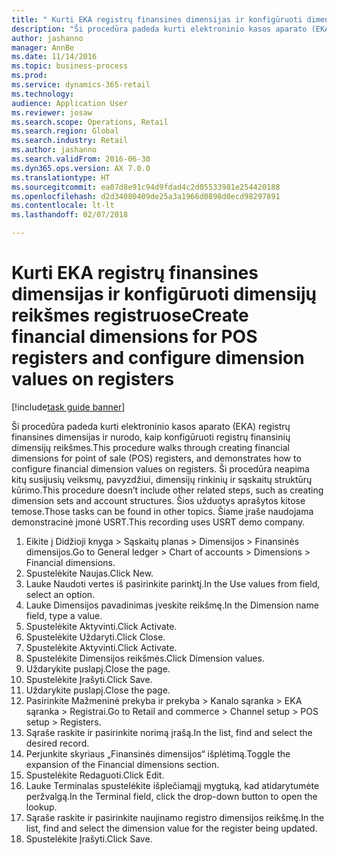 ```yaml
--- 
title: " Kurti EKA registrų finansines dimensijas ir konfigūruoti dimensijų reikšmes registruose"
description: "Ši procedūra padeda kurti elektroninio kasos aparato (EKA) registrų finansines dimensijas ir nurodo, kaip konfigūruoti registrų finansinių dimensijų reikšmes."
author: jashanno
manager: AnnBe
ms.date: 11/14/2016
ms.topic: business-process
ms.prod: 
ms.service: dynamics-365-retail
ms.technology: 
audience: Application User
ms.reviewer: josaw
ms.search.scope: Operations, Retail
ms.search.region: Global
ms.search.industry: Retail
ms.author: jashanno
ms.search.validFrom: 2016-06-30
ms.dyn365.ops.version: AX 7.0.0
ms.translationtype: HT
ms.sourcegitcommit: ea07d8e91c94d9fdad4c2d05533981e254420188
ms.openlocfilehash: d2d34080409de25a3a1966d0898d0ecd98297891
ms.contentlocale: lt-lt
ms.lasthandoff: 02/07/2018

---
```

# <a name="create-financial-dimensions-for-pos-registers-and-configure-dimension-values-on-registers"></a><span data-ttu-id="8bbe4-103"> Kurti EKA registrų finansines dimensijas ir konfigūruoti dimensijų reikšmes registruose</span><span class="sxs-lookup"><span data-stu-id="8bbe4-103">Create financial dimensions for POS registers and configure dimension values on registers</span></span>

[!include[task guide banner](../includes/task-guide-banner.md)]

<span data-ttu-id="8bbe4-104">Ši procedūra padeda kurti elektroninio kasos aparato (EKA) registrų finansines dimensijas ir nurodo, kaip konfigūruoti registrų finansinių dimensijų reikšmes.</span><span class="sxs-lookup"><span data-stu-id="8bbe4-104">This procedure walks through creating financial dimensions for point of sale (POS) registers, and demonstrates how to configure financial dimension values on registers.</span></span> <span data-ttu-id="8bbe4-105">Ši procedūra neapima kitų susijusių veiksmų, pavyzdžiui, dimensijų rinkinių ir sąskaitų struktūrų kūrimo.</span><span class="sxs-lookup"><span data-stu-id="8bbe4-105">This procedure doesn’t include other related steps, such as creating dimension sets and account structures.</span></span> <span data-ttu-id="8bbe4-106">Šios užduotys aprašytos kitose temose.</span><span class="sxs-lookup"><span data-stu-id="8bbe4-106">Those tasks can be found in other topics.</span></span> <span data-ttu-id="8bbe4-107">Šiame įraše naudojama demonstracinė įmonė USRT.</span><span class="sxs-lookup"><span data-stu-id="8bbe4-107">This recording uses USRT demo company.</span></span>

1. <span data-ttu-id="8bbe4-108">Eikite į Didžioji knyga > Sąskaitų planas > Dimensijos > Finansinės dimensijos.</span><span class="sxs-lookup"><span data-stu-id="8bbe4-108">Go to General ledger > Chart of accounts > Dimensions > Financial dimensions.</span></span>
2. <span data-ttu-id="8bbe4-109">Spustelėkite Naujas.</span><span class="sxs-lookup"><span data-stu-id="8bbe4-109">Click New.</span></span>
3. <span data-ttu-id="8bbe4-110">Lauke Naudoti vertes iš pasirinkite parinktį.</span><span class="sxs-lookup"><span data-stu-id="8bbe4-110">In the Use values from field, select an option.</span></span>
4. <span data-ttu-id="8bbe4-111">Lauke Dimensijos pavadinimas įveskite reikšmę.</span><span class="sxs-lookup"><span data-stu-id="8bbe4-111">In the Dimension name field, type a value.</span></span>
5. <span data-ttu-id="8bbe4-112">Spustelėkite Aktyvinti.</span><span class="sxs-lookup"><span data-stu-id="8bbe4-112">Click Activate.</span></span>
6. <span data-ttu-id="8bbe4-113">Spustelėkite Uždaryti.</span><span class="sxs-lookup"><span data-stu-id="8bbe4-113">Click Close.</span></span>
7. <span data-ttu-id="8bbe4-114">Spustelėkite Aktyvinti.</span><span class="sxs-lookup"><span data-stu-id="8bbe4-114">Click Activate.</span></span>
8. <span data-ttu-id="8bbe4-115">Spustelėkite Dimensijos reikšmės.</span><span class="sxs-lookup"><span data-stu-id="8bbe4-115">Click Dimension values.</span></span>
9. <span data-ttu-id="8bbe4-116">Uždarykite puslapį.</span><span class="sxs-lookup"><span data-stu-id="8bbe4-116">Close the page.</span></span>
10. <span data-ttu-id="8bbe4-117">Spustelėkite Įrašyti.</span><span class="sxs-lookup"><span data-stu-id="8bbe4-117">Click Save.</span></span>
11. <span data-ttu-id="8bbe4-118">Uždarykite puslapį.</span><span class="sxs-lookup"><span data-stu-id="8bbe4-118">Close the page.</span></span>
12. <span data-ttu-id="8bbe4-119">Pasirinkite Mažmeninė prekyba ir prekyba > Kanalo sąranka > EKA sąranka > Registrai.</span><span class="sxs-lookup"><span data-stu-id="8bbe4-119">Go to Retail and commerce > Channel setup > POS setup > Registers.</span></span>
13. <span data-ttu-id="8bbe4-120">Sąraše raskite ir pasirinkite norimą įrašą.</span><span class="sxs-lookup"><span data-stu-id="8bbe4-120">In the list, find and select the desired record.</span></span>
14. <span data-ttu-id="8bbe4-121">Perjunkite skyriaus „Finansinės dimensijos“ išplėtimą.</span><span class="sxs-lookup"><span data-stu-id="8bbe4-121">Toggle the expansion of the Financial dimensions section.</span></span>
15. <span data-ttu-id="8bbe4-122">Spustelėkite Redaguoti.</span><span class="sxs-lookup"><span data-stu-id="8bbe4-122">Click Edit.</span></span>
16. <span data-ttu-id="8bbe4-123">Lauke Terminalas spustelėkite išplečiamąjį mygtuką, kad atidarytumėte peržvalgą.</span><span class="sxs-lookup"><span data-stu-id="8bbe4-123">In the Terminal field, click the drop-down button to open the lookup.</span></span>
17. <span data-ttu-id="8bbe4-124">Sąraše raskite ir pasirinkite naujinamo registro dimensijos reikšmę.</span><span class="sxs-lookup"><span data-stu-id="8bbe4-124">In the list, find and select the dimension value for the register being updated.</span></span>
18. <span data-ttu-id="8bbe4-125">Spustelėkite Įrašyti.</span><span class="sxs-lookup"><span data-stu-id="8bbe4-125">Click Save.</span></span>


